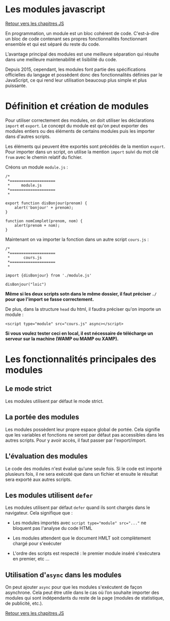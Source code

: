 # Les modules javascript

[Retour vers les chapitres JS](https://github.com/CalcagnoLoic/aide_memoire/blob/main/R%C3%A9pertoire/js.md)

En programmation, un module est un bloc cohérent de code. C'est-à-dire un bloc de code contenant ses propres fonctionnalités fonctionnant ensemble et qui est séparé du reste du code. 

L’avantage principal des modules est une meilleure séparation qui résulte dans une meilleure maintenabilité et lisibilité du code.

Depuis 2015, cependant, les modules font partie des spécifications officielles du langage et possèdent donc des fonctionnalités définies par le JavaScript, ce qui rend leur utilisation beaucoup plus simple et plus puissante. 

# Définition et création de modules

Pour utiliser correctement des modules, on doit utiliser les déclarations `import` et `export`. Le concept du module est qu'on peut exporter des modules entiers ou des éléments de certains modules puis les importer dans d'autres scripts. 

Les éléments qui peuvent être exportés sont précédés de la mention `export`. Pour importer dans un script, on utilise la mention `import` suivi du mot clé `from` avec le chemin relatif du fichier.

Créons un module `module.js` : 

```
/*
 *====================
 *     module.js
 *====================
 *

export function disBonjour(prenom) {
    alert('bonjour' + prenom);
}

function nomComplet(prenom, nom) {
    alert(prenom + nom);
}
```

Maintenant on va importer la fonction dans un autre script `cours.js` :

```
/*
 *====================
 *      cours.js
 *====================
 *

import {disBonjour} from './module.js'

disBonjour("loic")
```

**Même si les deux scripts sotn dans le même dossier, il faut préciser `./` pour que l'import se fasse correctement.**

De plus, dans la structure `head` du html, il faudra préciser qu'on importe un module : 

```
<script type="module" src="cours.js" async></script>
```

**Si vous voulez tester ceci en local, il est nécessaire de télécharge un serveur sur la machine (WAMP ou MAMP ou XAMP).**

# Les fonctionnalités principales des modules 

## Le mode strict 

Les modules utilisent par défaut le mode strict. 

## La portée des modules

Les modules possèdent leur propre espace global de portée. Cela signifie que les variables et fonctions ne seront par défaut pas accessibles dans les autres scripts. Pour y avoir accès, il faut passer par l'export/import. 

## L'évaluation des modules

Le code des modules n'est évalué qu'une seule fois. Si le code est importé plusieurs fois, il ne sera exécuté que dans un fichier et ensuite le résultat sera exporté aux autres scripts. 

## Les modules utilisent `defer`

Les modules utilisent par défaut `defer` quand ils sont chargés dans le navigateur. Cela signifique que : 

* Les modules importés avec `script type="module" src="..."` ne bloquent pas l'analyse du code HTML

* Les modules attendent que le document HMLT soit complètement chargé pour s'exécuter

* L'ordre des scripts est respecté : le premier module inséré s'exécutera en premier, etc ...

## Utilisation d'`async` dans les modules

On peut ajouter `async` pour que les modules s'exécutent de façon asynchrone. Cela peut être utile dans le cas où l’on souhaite importer des modules qui sont indépendants du reste de la page (modules de statistique, de publicité, etc.). 

[Retour vers les chapitres JS](https://github.com/CalcagnoLoic/aide_memoire/blob/main/R%C3%A9pertoire/js.md)